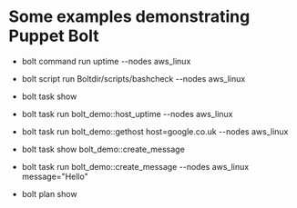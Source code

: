 # Some examples demonstrating Puppet Bolt

* bolt command run uptime --nodes aws_linux

* bolt script run Boltdir/scripts/bashcheck --nodes aws_linux

* bolt task show

* bolt task run bolt_demo::host_uptime --nodes aws_linux

* bolt task run bolt_demo::gethost host=google.co.uk --nodes aws_linux

* bolt task show bolt_demo::create_message

* bolt task run bolt_demo::create_message --nodes aws_linux  message="Hello"

* bolt plan show
